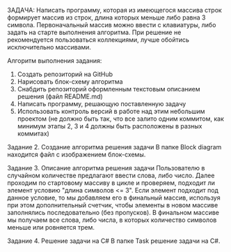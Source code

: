 ЗАДАЧА:
Написать программу, которая из имеющегося массива строк формирует массив из строк, длина которых меньше либо равна 3 символа. Первоначальный массив можно ввести с клавиатуры, либо задать на старте выполнения алгоритма. При решение не рекомендуется пользоваться коллекциями, лучше обойтись исключительно массивами.

Алгоритм выполнения задания:
1. Создать репозиторий на GitHub
2. Нарисовать блок-схему алгоритма
3. Снабдить репозиторий оформленным текстовым описанием решения (файл README.md)
4. Написать программу, решающую поставленную задачу
5. Использовать контроль версий в работе над этим небольшим проектом (не должно быть так, что все залито одним коммитом, как минимум этапы 2, 3 и 4 должны быть расположены в разных коммитах)

Задание 2. Создание алгоритма решения задачи
В папке Block diagram находится файл с изображением блок-схемы.

Задание 3. Описание алгоритма решения задачи
Пользователю в случайном количестве предлагают ввести слова, либо число.
Далее проходим по стартовому массиву в цикле и проверяем, подходит ли элемент условию "длина символов <= 3". Если элемент подходит под данное условие, то мы добавляем его в финальный массив, используя при этом дополнительный счетчик, чтобы элементы в новом массиве заполнялись последовательно (без пропусков). В финальном массиве мы получаем все слова, либо числа, в которых количество символов меньше или ровняется трем.

Задание 4. Решение задачи на C#
В папке Task решение задачи на C#.